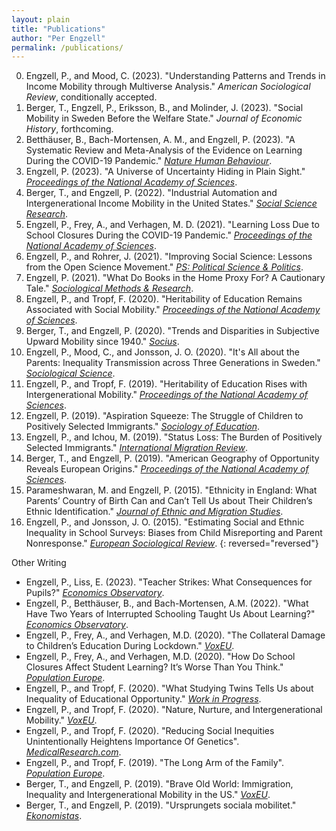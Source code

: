 ```yaml
---
layout: plain
title: "Publications"
author: "Per Engzell"
permalink: /publications/
---
```


0. Engzell, P., and Mood, C. (2023). "Understanding Patterns and Trends in Income Mobility through Multiverse Analysis." *American Sociological Review*, conditionally accepted. 
1. Berger, T., Engzell, P., Eriksson, B., and Molinder, J. (2023). "Social Mobility in Sweden Before the Welfare State." *Journal of Economic History*, forthcoming. 
2. Betthäuser, B., Bach-Mortensen, A. M., and Engzell, P. (2023). "A Systematic Review and Meta-Analysis of the Evidence on Learning During the COVID-19 Pandemic." [*Nature Human Behaviour*](https://doi.org/10.1038/s41562-022-01506-4).
3. Engzell, P. (2023). "A Universe of Uncertainty Hiding in Plain Sight." [*Proceedings of the National Academy of Sciences*](https://doi.org/10.1073/pnas.2218530120).
4. Berger, T., and Engzell, P. (2022). "Industrial Automation and Intergenerational Income Mobility in the United States." [*Social Science Research*](https://doi.org/10.1016/j.ssresearch.2021.102686). 
5. Engzell, P., Frey, A., and Verhagen, M. D. (2021). "Learning Loss Due to School Closures During the COVID-19 Pandemic." [*Proceedings of the National Academy of Sciences*](https://doi.org/10.1073/pnas.2022376118).
6. Engzell, P., and Rohrer, J. (2021). "Improving Social Science: Lessons from the Open Science Movement." [*PS: Political Science & Politics*](https://doi.org/10.1017/S1049096520000967).
7. Engzell, P. (2021). "What Do Books in the Home Proxy For? A Cautionary Tale." [*Sociological Methods & Research*](https://doi.org/10.1177/0049124119826143).
8. Engzell, P., and Tropf, F. (2020). "Heritability of Education Remains Associated with Social Mobility." [*Proceedings of the National Academy of Sciences*](https://doi.org/10.1073/pnas.2017308117).
9. Berger, T., and Engzell, P. (2020). "Trends and Disparities in Subjective Upward Mobility since 1940." [*Socius*](https://doi.org/10.1177/2378023120951139).
10. Engzell, P., Mood, C., and Jonsson, J. O. (2020). "It's All about the Parents: Inequality Transmission across Three Generations in Sweden." [*Sociological Science*](https://doi.org/10.15195/v7.a10).
11. Engzell, P., and Tropf, F. (2019). "Heritability of Education Rises with Intergenerational Mobility." [*Proceedings of the National Academy of Sciences*](https://doi.org/10.1073/pnas.1912998116).
12. Engzell, P. (2019). "Aspiration Squeeze: The Struggle of Children to Positively Selected Immigrants." [*Sociology of Education*](https://doi.org/10.1177/0038040718822573).
13. Engzell, P., and Ichou, M. (2019). "Status Loss: The Burden of Positively Selected Immigrants." [*International Migration Review*](https://doi.org/10.1177/0197918319850756).
14. Berger, T., and Engzell, P. (2019). "American Geography of Opportunity Reveals European Origins." [*Proceedings of the National Academy of Sciences*](https://doi.org/10.1073/pnas.1810893116).
15. Parameshwaran, M. and Engzell, P. (2015). "Ethnicity in England: What Parents’ Country of Birth Can and Can’t Tell Us about Their Children’s Ethnic Identification." [*Journal of Ethnic and Migration Studies*](https://doi.org/10.1080/1369183X.2014.920690).
16. Engzell, P., and Jonsson, J. O. (2015). "Estimating Social and Ethnic Inequality in School Surveys: Biases from Child Misreporting and Parent Nonresponse." [*European Sociological Review*](https://doi.org/10.1093/esr/jcv005).
{: reversed="reversed"}

Other Writing
- Engzell, P., Liss, E. (2023). "Teacher Strikes: What Consequences for Pupils?" [*Economics Observatory*](https://www.economicsobservatory.com/teacher-strikes-what-consequences-for-pupils).
- Engzell, P., Betthäuser, B., and Bach-Mortensen, A.M. (2022). "What Have Two Years of Interrupted Schooling Taught Us About Learning?" [*Economics Observatory*](https://www.economicsobservatory.com/what-have-two-years-of-interrupted-schooling-taught-us-about-learning).
- Engzell, P., Frey, A., and Verhagen, M.D. (2020). "The Collateral Damage to Children’s Education During Lockdown." [*VoxEU*](https://voxeu.org/article/collateral-damage-children-s-education-during-lockdown).
- Engzell, P., Frey, A., and Verhagen, M.D. (2020). "How Do School Closures Affect Student Learning? It’s Worse Than You Think." [*Population Europe*](https://population-europe.eu/research/policy-insights/how-do-school-closures-affect-student-learning-its-worse-you-think).
- Engzell, P., and Tropf, F. (2020). "What Studying Twins Tells Us about Inequality of Educational Opportunity." [*Work in Progress*](http://www.wipsociology.org/2020/03/26/what-studying-twins-tells-us-about-inequality-of-educational-opportunity/).
- Engzell, P., and Tropf, F. (2020). "Nature, Nurture, and Intergenerational Mobility." [*VoxEU*](https://voxeu.org/article/nature-nurture-and-intergenerational-mobility).
- Engzell, P., and Tropf, F. (2020). "Reducing Social Inequities Unintentionally Heightens Importance Of Genetics". [*MedicalResearch.com*](https://medicalresearch.com/education-reducing-social-inequities-unintentionally-heightens-importance-of-genetics/).
- Engzell, P., and Tropf, F. (2019). "The Long Arm of the Family". [*Population Europe*](https://population-europe.eu/research/popdigests/long-arm-family).
- Berger, T., and Engzell, P. (2019). "Brave Old World: Immigration, Inequality and Intergenerational Mobility in the US." [*VoxEU*](https://voxeu.org/article/immigration-inequality-and-intergenerational-mobility-us).
- Berger, T., and Engzell, P. (2019). "Ursprungets sociala mobilitet." [*Ekonomistas*](https://ekonomistas.se/2019/03/18/gastinlagg-ursprungets-sociala-mobilitet/).
